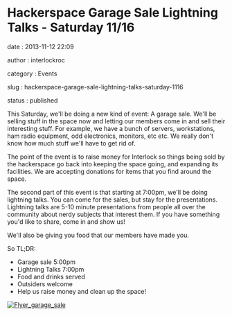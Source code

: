 Hackerspace Garage Sale Lightning Talks - Saturday 11/16
========================================================

date
:   2013-11-12 22:09

author
:   interlockroc

category
:   Events

slug
:   hackerspace-garage-sale-lightning-talks-saturday-1116

status
:   published

This Saturday, we'll be doing a new kind of event: A garage sale. We'll
be selling stuff in the space now and letting our members come in and
sell their interesting stuff. For example, we have a bunch of servers,
workstations, ham radio equipment, odd electronics, monitors, etc etc.
We really don't know how much stuff we'll have to get rid of.

The point of the event is to raise money for Interlock so things being
sold by the hackerspace go back into keeping the space going, and
expanding its facilities. We are accepting donations for items that you
find around the space.

The second part of this event is that starting at 7:00pm, we'll be doing
lightning talks. You can come for the sales, but stay for the
presentations. Lightning talks are 5-10 minute presentations from people
all over the community about nerdy subjects that interest them. If you
have something you'd like to share, come in and show us!

We'll also be giving you food that our members have made you.

So TL;DR:

-   Garage sale 5:00pm
-   Lightning Talks 7:00pm
-   Food and drinks served
-   Outsiders welcome
-   Help us raise money and clean up the space!

[![Flyer\_garage\_sale](http://www.interlockroc.org/wp-content/uploads/2013/11/Flyer_garage_sale-231x300.png)](http://www.interlockroc.org/wp-content/uploads/2013/11/Flyer_garage_sale.png)

 
